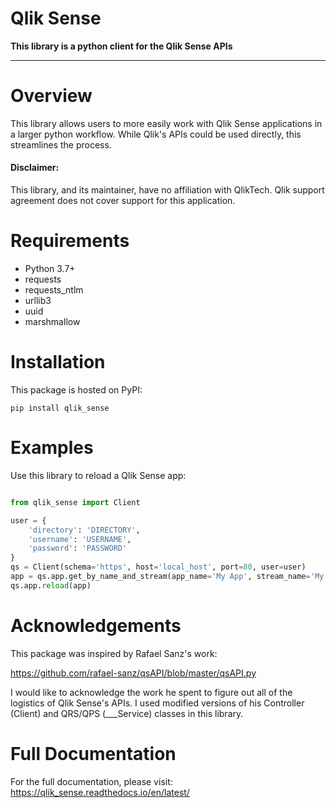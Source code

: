 # Qlik Sense

**This library is a python client for the Qlik Sense APIs**

---

# Overview

This library allows users to more easily work with Qlik Sense applications in a larger python workflow. While Qlik's
APIs could be used directly, this streamlines the process.

#### Disclaimer:

This library, and its maintainer, have no affiliation with QlikTech. Qlik support agreement does not cover
support for this application.

# Requirements

- Python 3.7+
- requests
- requests_ntlm
- urllib3
- uuid
- marshmallow

# Installation

This package is hosted on PyPI:

```shell script
pip install qlik_sense
```

# Examples

Use this library to reload a Qlik Sense app:
```python

from qlik_sense import Client

user = {
    'directory': 'DIRECTORY',
    'username': 'USERNAME',
    'password': 'PASSWORD'
}
qs = Client(schema='https', host='local_host', port=80, user=user)
app = qs.app.get_by_name_and_stream(app_name='My App', stream_name='My Stream')
qs.app.reload(app)
```

# Acknowledgements

This package was inspired by Rafael Sanz's work:

https://github.com/rafael-sanz/qsAPI/blob/master/qsAPI.py

I would like to acknowledge the work he spent to figure out all of the logistics of Qlik Sense's APIs.
I used modified versions of his Controller (Client) and QRS/QPS (___Service) classes in this library.

# Full Documentation

For the full documentation, please visit: https://qlik_sense.readthedocs.io/en/latest/
